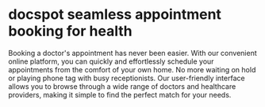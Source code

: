 # docspot seamless appointment booking for health
 Booking a doctor's appointment has never been easier. With our convenient online platform, you can quickly and effortlessly schedule your appointments from the comfort of your own home. No more waiting on hold or playing phone tag with busy receptionists. Our user-friendly interface allows you to browse through a wide range of doctors and healthcare providers, making it simple to find the perfect match for your needs.


